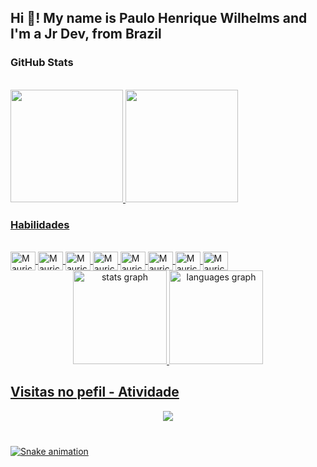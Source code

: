 <h2 align="left">Hi 👋! My name is Paulo Henrique Wilhelms and I'm a Jr Dev, from Brazil</h2>

###

### GitHub Stats
<div><br>
  <a href="https://github.com/mauricioinhaia">
  <img height="180em" src="https://github-readme-stats.vercel.app/api?username=phwilhelms&show_icons=true&theme=github_dark&include_all_commits=true&count_private=true"/>
  <img height="180em" src="https://github-readme-stats.vercel.app/api/top-langs/?username=phwilhelms&layout=compact&langs_count=7&theme=github_dark&hide=qml,batchfile"/>
</div>

### Habilidades  
<div style="display: inline_block"><br>
  <img align="center" alt="Mauricio-Java" height="30" width="40" src="https://cdn.jsdelivr.net/gh/devicons/devicon/icons/java/java-original.svg">
  <img align="center" alt="Mauricio-SpringBoot" height="30" width="40" src="https://cdn.jsdelivr.net/gh/devicons/devicon/icons/spring/spring-original.svg">
  <img align="center" alt="Mauricio-Angular" height="30" width="40" src="https://cdn.jsdelivr.net/gh/devicons/devicon/icons/angularjs/angularjs-original.svg">
  <img align="center" alt="Mauricio-Node" height="30" width="40" src="https://cdn.jsdelivr.net/gh/devicons/devicon/icons/nodejs/nodejs-original.svg">
  <img align="center" alt="Mauricio-React" height="30" width="40" src="https://cdn.jsdelivr.net/gh/devicons/devicon/icons/react/react-original.svg">
  <img align="center" alt="Mauricio-PostgreSQL" height="30" width="40" src="https://cdn.jsdelivr.net/gh/devicons/devicon/icons/postgresql/postgresql-original.svg">
  <img align="center" alt="Mauricio-VsCode" height="30" width="40" src="https://cdn.jsdelivr.net/gh/devicons/devicon/icons/vscode/vscode-original.svg">
  <img align="center" alt="Mauricio-Intellij" height="30" width="40" src="https://cdn.jsdelivr.net/gh/devicons/devicon/icons/intellij/intellij-original.svg">
</div>

<div align="center">
  <img src="https://github-readme-stats.vercel.app/api?username=phwilhelms&hide_title=false&hide_rank=false&show_icons=true&include_all_commits=true&count_private=true&disable_animations=false&theme=dracula&locale=en&hide_border=false" height="150" alt="stats graph"  />
  <img src="https://github-readme-stats.vercel.app/api/top-langs?username=phwilhelms&locale=en&hide_title=false&layout=compact&card_width=320&langs_count=5&theme=dracula&hide_border=false" height="150" alt="languages graph"  />
</div>

###

## Visitas no pefil - Atividade

<!-- visitors count  -->

<p align="center" >   
  <img src="https://profile-counter.glitch.me/phwilhelms/count.svg" />  
</p>

###

<br clear="both">

<img src="https://raw.githubusercontent.com/phwilhelms/phwilhelms/output/snake.svg" alt="Snake animation" />

###
